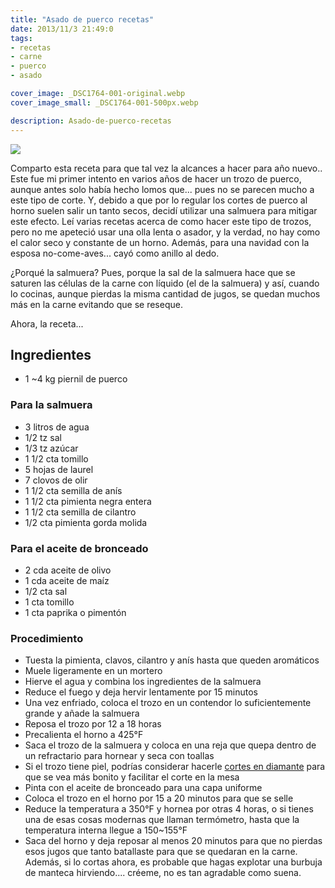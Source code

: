 ```yaml
---
title: "Asado de puerco recetas"
date: 2013/11/3 21:49:0
tags: 
- recetas
- carne
- puerco
- asado

cover_image: _DSC1764-001-original.webp
cover_image_small: _DSC1764-001-500px.webp

description: Asado-de-puerco-recetas
---
```



[![](_DSC1764-001-800px.webp)](_DSC1764-001-original.webp)

  
Comparto esta receta para que tal vez la alcances a hacer para año nuevo.. Este fue mi primer intento en varios años de hacer un trozo de puerco, aunque antes solo había hecho lomos que... pues no se parecen mucho a este tipo de corte. Y, debido a que por lo regular los cortes de puerco al horno suelen salir un tanto secos, decidí utilizar una salmuera para mitigar este efecto. Leí varias recetas acerca de como hacer este tipo de trozos, pero no me apeteció usar una olla lenta o asador, y la verdad, no hay como el calor seco y constante de un horno. Además, para una navidad con la esposa no-come-aves... cayó como anillo al dedo.  
  
¿Porqué la salmuera? Pues, porque la sal de la salmuera hace que se saturen las células de la carne con líquido (el de la salmuera) y así, cuando lo cocinas, aunque pierdas la misma cantidad de jugos, se quedan muchos más en la carne evitando que se reseque.  
  
Ahora, la receta...  
  

## Ingredientes

*   1 ~4 kg piernil de puerco

### Para la salmuera

*   3 litros de agua
*   1/2 tz sal
*   1/3 tz azúcar
*   1 1/2 cta tomillo
*   5 hojas de laurel
*   7 clovos de olir
*   1 1/2 cta semilla de anís
*   1 1/2 cta pimienta negra entera
*   1 1/2 cta semilla de cilantro
*   1/2 cta pimienta gorda molida

  

### Para el aceite de bronceado

*   2 cda aceite de olivo
*   1 cda aceite de maíz
*   1/2 cta sal
*   1 cta tomillo
*   1 cta paprika o pimentón

  

### Procedimiento

*  Tuesta la pimienta, clavos, cilantro y anís hasta que queden aromáticos
*  Muele ligeramente en un mortero
*  Hierve el agua y combina los ingredientes de la salmuera
*  Reduce el fuego y deja hervir lentamente por 15 minutos
*  Una vez enfriado, coloca el trozo en un contendor lo suficientemente grande y añade la salmuera
*  Reposa el trozo por 12 a 18 horas
*  Precalienta el horno a 425°F
*  Saca el trozo de la salmuera y coloca en una reja que quepa dentro de un refractario para hornear y seca con toallas
*  Si el trozo tiene piel, podrías considerar hacerle <a href="_DSC1713-001-original.webp">cortes en diamante</a> para que se vea más bonito y facilitar el corte en la mesa
*  Pinta con el aceite de bronceado para una capa uniforme
*  Coloca el trozo en el horno por 15 a 20 minutos para que se selle
*  Reduce la temperatura a 350°F y hornea por otras 4 horas, o si tienes una de esas cosas modernas que llaman termómetro, hasta que la temperatura interna llegue a 150~155°F
*  Saca del horno y deja reposar al menos 20 minutos para que no pierdas esos jugos que tanto batallaste para que se quedaran en la carne. Además, si lo cortas ahora, es probable que hagas explotar una burbuja de manteca hirviendo.... créeme, no es tan agradable como suena.
